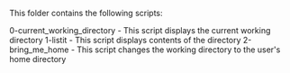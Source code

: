 This folder contains the following scripts:


0-current_working_directory - This script displays the current working directory
1-listit - This script displays contents of the directory
2-bring_me_home - This script changes the working directory to the user's home directory
